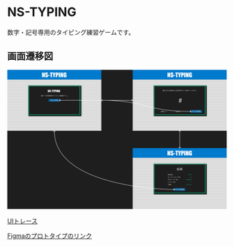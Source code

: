 # NS-TYPING

数字・記号専用のタイピング練習ゲームです。

## 画面遷移図

![画面遷移図](./images/flow.png)

[UIトレース](https://www.figma.com/proto/ilvpEFLPiIpurK50sKYBUJ/UI%E3%83%88%E3%83%AC%E3%83%BC%E3%82%B9?page-id=0%3A1&type=design&node-id=1-2&viewport=127%2C247%2C0.14&t=WNtpkY8cXm1EmoMP-1&scaling=scale-down&starting-point-node-id=1%3A2&mode=design)

[Figmaのプロトタイプのリンク](https://www.figma.com/proto/5m2lONFVvXU8gQbnKYqB7V/%E7%94%BB%E9%9D%A2%E9%81%B7%E7%A7%BB%E5%9B%B3?page-id=0%3A1&type=design&node-id=1-2&viewport=-846%2C126%2C0.37&t=k3MWdwYGd1GHFb1A-1&scaling=scale-down&starting-point-node-id=1%3A2&mode=design)